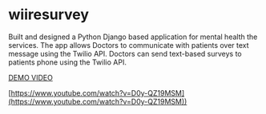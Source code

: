 # wiiresurvey
Built and designed a Python Django based application for mental health the services.
The app allows Doctors to communicate with patients over text message using the Twilio API. 
Doctors can send text-based surveys to patients phone using the Twilio API.

[DEMO VIDEO](https://media.giphy.com/media/Itql7tlWK5oihFmvaF/giphy.gif)

[https://www.youtube.com/watch?v=D0y-QZ19MSM](https://www.youtube.com/watch?v=D0y-QZ19MSM))
